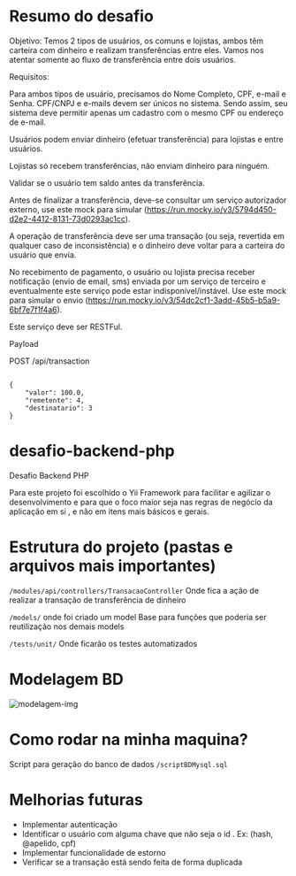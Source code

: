 # Resumo do desafio

Objetivo: 
Temos 2 tipos de usuários, os comuns e lojistas, ambos têm carteira com dinheiro e realizam transferências entre eles. Vamos nos atentar somente ao fluxo de transferência entre dois usuários.

Requisitos:

Para ambos tipos de usuário, precisamos do Nome Completo, CPF, e-mail e Senha. CPF/CNPJ e e-mails devem ser únicos no sistema. Sendo assim, seu sistema deve permitir apenas um cadastro com o mesmo CPF ou endereço de e-mail.

Usuários podem enviar dinheiro (efetuar transferência) para lojistas e entre usuários.

Lojistas só recebem transferências, não enviam dinheiro para ninguém.

Validar se o usuário tem saldo antes da transferência.

Antes de finalizar a transferência, deve-se consultar um serviço autorizador externo, use este mock para simular (https://run.mocky.io/v3/5794d450-d2e2-4412-8131-73d0293ac1cc).

A operação de transferência deve ser uma transação (ou seja, revertida em qualquer caso de inconsistência) e o dinheiro deve voltar para a carteira do usuário que envia.

No recebimento de pagamento, o usuário ou lojista precisa receber notificação (envio de email, sms) enviada por um serviço de terceiro e eventualmente este serviço pode estar indisponível/instável. Use este mock para simular o envio (https://run.mocky.io/v3/54dc2cf1-3add-45b5-b5a9-6bf7e7f1f4a6).

Este serviço deve ser RESTFul.

Payload

POST /api/transaction

<code>
{
    "valor": 100.0,
    "remetente": 4,
    "destinatario": 3
}
</code>

# desafio-backend-php
Desafio Backend PHP

Para este projeto foi escolhido o Yii Framework para facilitar e agilizar o desenvolvimento e para que o foco maior seja nas regras de negócio da aplicação em si , e não em itens mais básicos e gerais.

# Estrutura do projeto (pastas e arquivos mais importantes)
<code>/modules/api/controllers/TransacaoController</code>  Onde fica a ação de realizar a transação de transferência de dinheiro

<code>/models/</code> onde foi criado um model Base para funções que poderia ser reutilização nos demais models

<code>/tests/unit/</code> Onde ficarão os testes automatizados 

# Modelagem BD
![modelagem-img](https://github.com/jaineezequiel/desafio-backend-php/assets/42620697/9d2f9d39-e871-4570-a66a-c925240f8e85)

# Como rodar na minha maquina? 
Script para geração do banco de dados <code>/scriptBDMysql.sql</code>

# Melhorias futuras
- Implementar autenticação
- Identificar o usuário com alguma chave que não seja o id . Ex: (hash, @apelido, cpf)
- Implementar funcionalidade de estorno
- Verificar se a transação está sendo feita de forma duplicada




